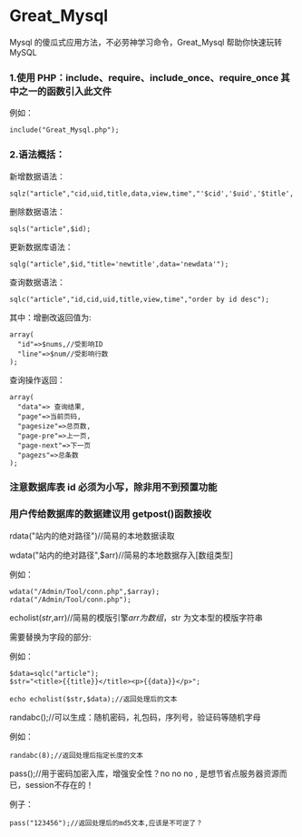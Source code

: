 # Great_Mysql

Mysql 的傻瓜式应用方法，不必劳神学习命令，Great_Mysql 帮助你快速玩转 MySQL

### 1.使用 PHP：include、require、include_once、require_once 其中之一的函数引入此文件

例如：

```
include("Great_Mysql.php");
```

### 2.语法概括：

新增数据语法：

```
sqlz("article","cid,uid,title,data,view,time","'$cid','$uid','$title','$data','$view','$time'");
```

删除数据语法：

```
sqls("article",$id);
```

更新数据库语法：

```
sqlg("article",$id,"title='newtitle',data='newdata'");
```

查询数据语法：

```
sqlc("article","id,cid,uid,title,view,time","order by id desc");
```

其中：增删改返回值为:

```
array(
  "id"=>$nums,//受影响ID
  "line"=>$num//受影响行数
);
```

查询操作返回：

```
array(
  "data"=> 查询结果,
  "page"=>当前页码,
  "pagesize"=>总页数,
  "page-pre"=>上一页,
  "page-next"=>下一页
  "pagezs"=>总条数
);
```

### 注意数据库表 id 必须为小写，除非用不到预置功能

### 用户传给数据库的数据建议用 getpost()函数接收


rdata("站内的绝对路径")//简易的本地数据读取

wdata("站内的绝对路径",$arr)//简易的本地数据存入[数组类型]


例如：

```
wdata("/Admin/Tool/conn.php",$array);
rdata("/Admin/Tool/conn.php");
```

echolist($str,$arr)//简易的模版引擎$arr为数组，$str 为文本型的模版字符串

需要替换为字段的部分:

例如：

```
$data=sqlc("article");
$str="<title>{{title}}</title><p>{{data}}</p>";

echo echolist($str,$data);//返回处理后的文本
```

randabc();//可以生成：随机密码，礼包码，序列号，验证码等随机字母

例如：

```
randabc(8);//返回处理后指定长度的文本
```

pass();//用于密码加密入库，增强安全性？no no no , 是想节省点服务器资源而已，session不存在的！

例子：

```
pass("123456");//返回处理后的md5文本,应该是不可逆了？
```

